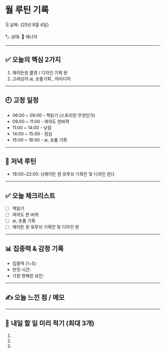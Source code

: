 # 월 루틴 기록

🗓 날짜: {25년 8월 4일}

🏷 상태:  💪 에너지 

---

## ✅ 오늘의 핵심 2가지
1. 헤이든원 촬영 / 디자인 기획 완
2. 고래상어 ai, 숏폼기획 , 아이디어 

---

## 🕘 고정 일정
- 06:00 ~ 09:00 - 책읽기 (스토리란 무엇인가)
- 09:00 ~ 11:00 - 여의도 한바퀴
- 11:00 ~ 14:00 - 낮잠
- 14:00 ~ 15:00 - 점심
- 15:00 ~ 18:00 - ai, 숏폼 기획 

---

## 🌙 저녁 루틴
- 18:00~22:00: {{헤이든 원 유투브 기획안 및 디자인 완}} 

---

## ✅ 오늘 체크리스트
- [ ] 책읽기
- [ ] 여의도 한 바퀴
- [ ] ai, 숏폼 기획
- [ ] 헤이든 원 유투브 기획안 및 디자인 완

---

## 📊 집중력 & 감정 기록
- 집중력 (1~5): 
- 딴짓 시간: 
- 가장 방해된 요인: 

---

## ✍️ 오늘 느낀 점 / 메모

> 

---

## 📌 내일 할 일 미리 적기 (최대 3개)
1. 
2. 
3. 
